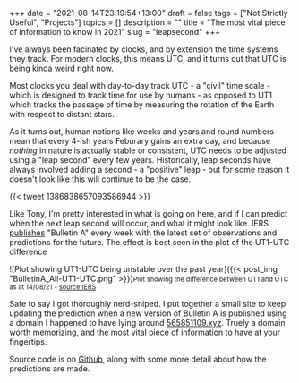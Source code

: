 +++
date = "2021-08-14T23:19:54+13:00"
draft = false
tags = ["Not Strictly Useful", "Projects"]
topics = []
description = ""
title = "The most vital piece of information to know in 2021"
slug = "leapsecond"
+++

I've always been facinated by clocks, and by extension the time systems they track. For modern clocks, this means UTC, and it turns out that UTC is being kinda weird right now.

<!--more-->

Most clocks you deal with day-to-day track UTC - a "civil" time scale - which is designed to track time for use by humans - as opposed to UT1 which tracks the passage of time by measuring the rotation of the Earth with respect to distant stars.

As it turns out, human notions like weeks and years and round numbers mean that every 4-ish years Feburary gains an extra day, and because _nothing_ in nature is actually stable or consistent, UTC needs to be adjusted using a "leap second" every few years. Historically, leap seconds have always involved adding a second - a "positive" leap - but for some reason it doesn't look like this will continue to be the case.

{{< tweet 1386838657093586944 >}}

Like Tony, I'm pretty interested in what is going on here, and if I can predict when the next leap second will occur, and what it might look like. IERS [publishes](https://www.iers.org/IERS/EN/Publications/Bulletins/bulletins.html) "Bulletin A" every week with the latest set of observations and predictions for the future. The effect is best seen in the plot of the UT1-UTC difference

![Plot showing UT1-UTC being unstable over the past year]({{< post_img "BulletinA_All-UT1-UTC.png" >}})<small>Plot showing the difference between UT1 and UTC as at 14/08/21 - [source IERS](https://datacenter.iers.org/singlePlot.php?plotname=BulletinA_All-UT1-UTC&id=6)</small>

Safe to say I got thoroughly nerd-sniped. I put together a small site to keep updating the prediction when a new version of Bulletin A is published using a domain I happened to have lying around [565851109.xyz](https://565851109.xyz/). Truely a domain worth memorizing, and the most vital piece of information to have at your fingertips.

Source code is on [Github](https://github.com/insertjokehere/leap-second-prediction/), along with some more detail about how the predictions are made.